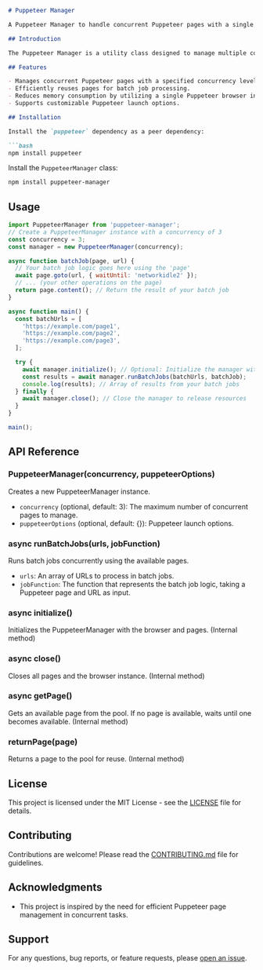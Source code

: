 ```markdown
# Puppeteer Manager

A Puppeteer Manager to handle concurrent Puppeteer pages with a single browser instance.

## Introduction

The Puppeteer Manager is a utility class designed to manage multiple concurrent Puppeteer pages efficiently. It allows you to limit the number of open pages, reuse them for processing multiple URLs concurrently, and optimize memory consumption by sharing a single Puppeteer browser instance.

## Features

- Manages concurrent Puppeteer pages with a specified concurrency level.
- Efficiently reuses pages for batch job processing.
- Reduces memory consumption by utilizing a single Puppeteer browser instance.
- Supports customizable Puppeteer launch options.

## Installation

Install the `puppeteer` dependency as a peer dependency:

```bash
npm install puppeteer
```

Install the `PuppeteerManager` class:

```bash
npm install puppeteer-manager
```

## Usage

```javascript
import PuppeteerManager from 'puppeteer-manager';
// Create a PuppeteerManager instance with a concurrency of 3
const concurrency = 3;
const manager = new PuppeteerManager(concurrency);

async function batchJob(page, url) {
  // Your batch job logic goes here using the 'page'
  await page.goto(url, { waitUntil: 'networkidle2' });
  // ... (your other operations on the page)
  return page.content(); // Return the result of your batch job
}

async function main() {
  const batchUrls = [
    'https://example.com/page1',
    'https://example.com/page2',
    'https://example.com/page3',
  ];

  try {
    await manager.initialize(); // Optional: Initialize the manager with the browser and pages
    const results = await manager.runBatchJobs(batchUrls, batchJob);
    console.log(results); // Array of results from your batch jobs
  } finally {
    await manager.close(); // Close the manager to release resources
  }
}

main();
```

## API Reference

### PuppeteerManager(concurrency, puppeteerOptions)

Creates a new PuppeteerManager instance.

- `concurrency` (optional, default: 3): The maximum number of concurrent pages to manage.
- `puppeteerOptions` (optional, default: {}): Puppeteer launch options.

### async runBatchJobs(urls, jobFunction)

Runs batch jobs concurrently using the available pages.

- `urls`: An array of URLs to process in batch jobs.
- `jobFunction`: The function that represents the batch job logic, taking a Puppeteer page and URL as input.

### async initialize()

Initializes the PuppeteerManager with the browser and pages. (Internal method)

### async close()

Closes all pages and the browser instance. (Internal method)

### async getPage()

Gets an available page from the pool. If no page is available, waits until one becomes available. (Internal method)

### returnPage(page)

Returns a page to the pool for reuse. (Internal method)

## License

This project is licensed under the MIT License - see the [LICENSE](LICENSE) file for details.

## Contributing

Contributions are welcome! Please read the [CONTRIBUTING.md](CONTRIBUTING.md) file for guidelines.

## Acknowledgments

- This project is inspired by the need for efficient Puppeteer page management in concurrent tasks.

## Support

For any questions, bug reports, or feature requests, please [open an issue](https://github.com/4lbatr0s/puppeteer-manager/issues/new).

```